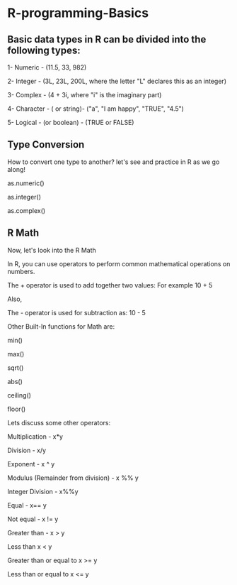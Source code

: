 # R-programming-Basics
## Basic data types in R can be divided into the following types:

1- Numeric - (11.5, 33, 982)

2- Integer  - (3L, 23L, 200L, where the letter "L" declares this as an integer)

3- Complex - (4 + 3i, where "i" is the imaginary part)

4- Character - ( or string)- ("a", "I am happy", "TRUE", "4.5")

5- Logical - (or boolean) - (TRUE or FALSE)


## Type Conversion

How to convert one type to another?
let's see and practice in R as we go along!

as.numeric()

as.integer()

as.complex()


## R Math

Now, let's look into the R Math

In R, you can use operators to perform common mathematical operations on numbers.

The + operator is used to add together two values:
For example 10 + 5

Also,

The - operator is used for subtraction as:
10 - 5

Other Built-In functions for Math are:

min()

max()

sqrt()

abs()

ceiling()

floor()

Lets discuss some other operators:

Multiplication - x*y


Division - x/y

Exponent - x ^ y

Modulus (Remainder from division)	- x %% y

Integer Division	- x%%y

Equal	-  x== y

Not equal	- x != y

Greater than	- x > y	

Less than	x < y

Greater than or equal to	x >= y

Less than or equal to	x <= y








